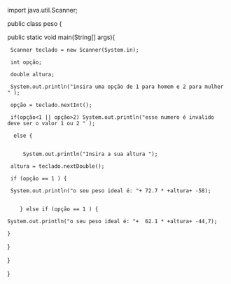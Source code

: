 import java.util.Scanner;




public class peso {

public static void main(String[] args){

     Scanner teclado = new Scanner(System.in);
     
     int opção; 
     
     double altura;
     
     System.out.println("insira uma opção de 1 para homem e 2 para mulher " );
     
     opção = teclado.nextInt();
     
     if(opção<1 || opção>2) System.out.println("esse numero é invalido deve ser o valor 1 ou 2 " );
     
      else {
         
         
         System.out.println("Insira a sua altura ");
     
     altura = teclado.nextDouble();     
     
     if (opção == 1 ) {
     
     System.out.println("o seu peso ideal é: "+ 72.7 * +altura+ -58); 
     
     
        } else if (opção == 1 ) {
            
    System.out.println("o seu peso ideal é: "+  62.1 * +altura+ -44,7);
    
    }

}

}

}
     

